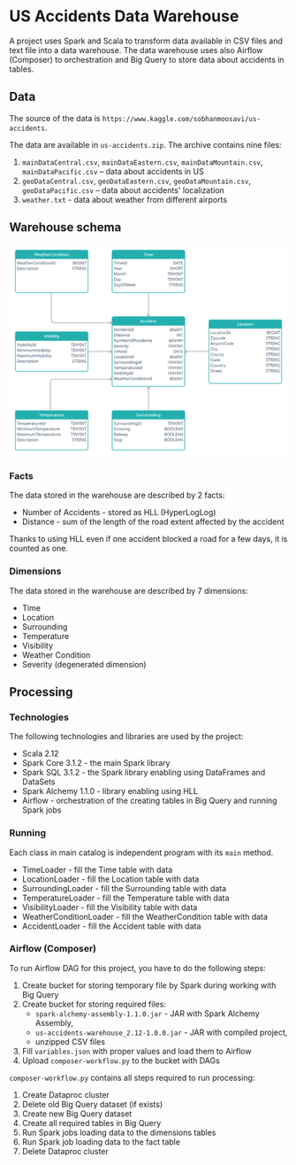 # US Accidents Data Warehouse
A project uses Spark and Scala to transform data available in CSV files and text file into a data warehouse.
The data warehouse uses also Airflow (Composer)  to orchestration and Big Query to store data about accidents in tables.

## Data
The source of the data is `https://www.kaggle.com/sobhanmoosavi/us-accidents`.

The data are available in `us-accidents.zip`.
The archive contains nine files:
1. `mainDataCentral.csv`, `mainDataEastern.csv`, `mainDataMountain.csv`, `mainDataPacific.csv` – data about accidents in US
2. `geoDataCentral.csv`, `geoDataEastern.csv`, `geoDataMountain.csv`, `geoDataPacific.csv` – data about accidents' localization
3. `weather.txt` - data about weather from different airports

## Warehouse schema
![Warehouse_schema](schema.png)

### Facts
The data stored in the warehouse are described by 2 facts:
- Number of Accidents - stored as HLL (HyperLogLog)
- Distance - sum of the length of the road extent affected by the accident

Thanks to using HLL even if one accident blocked a road for a few days, it is counted as one.

### Dimensions
The data stored in the warehouse are described by 7 dimensions:
- Time
- Location
- Surrounding
- Temperature
- Visibility
- Weather Condition
- Severity (degenerated dimension)

## Processing
### Technologies
The following technologies and libraries are used by the project:
- Scala 2.12
- Spark Core 3.1.2 - the main Spark library
- Spark SQL 3.1.2 - the Spark library enabling using DataFrames and DataSets
- Spark Alchemy 1.1.0 - library enabling using HLL
- Airflow - orchestration of the creating tables in Big Query and running Spark jobs

### Running
Each class in main catalog is independent program with its `main` method.
- TimeLoader - fill the Time table with data
- LocationLoader - fill the Location table with data
- SurroundingLoader - fill the Surrounding table with data
- TemperatureLoader - fill the Temperature  table with data
- VisibilityLoader - fill the Visibility table with data
- WeatherConditionLoader - fill the WeatherCondition table with data
- AccidentLoader - fill the Accident table with data

### Airflow (Composer)
To run Airflow DAG for this project, you have to do the following steps:
1. Create bucket for storing temporary file by Spark during working with Big Query
2. Create bucket for storing required files:
    - `spark-alchemy-assembly-1.1.0.jar` - JAR with Spark Alchemy Assembly,
    - `us-accidents-warehouse_2.12-1.0.0.jar` - JAR with compiled project,
    - unzipped CSV files
3. Fill `variables.json` with proper values and load them to Airflow
4. Upload `composer-workflow.py` to the bucket with DAGs

`composer-workflow.py` contains all steps required to run processing:
1. Create Dataproc cluster
2. Delete old Big Query dataset (if exists)
3. Create new Big Query dataset
4. Create all required tables in Big Query
5. Run Spark jobs loading data to the dimensions tables
6. Run Spark job loading data to the fact table
7. Delete Dataproc cluster
